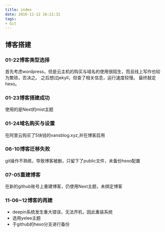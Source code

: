 ```yaml
---
title: index
date: 2016-11-12 16:21:31
tags:
- Git
---
```

## 博客搭建
### 01-22博客类型选择
首先考虑wordpress，但是云主机的购买与域名的使用很陌生，而且线上写作也较为繁琐，否决之。
之后想过jekyll，但查了相关信息，运行速度较慢。
最终敲定hexo。
### 01-23博客搭建成功
使用的是Next的mist主题
### 01-24域名购买与设置
在阿里云购买了5块钱的vansblog.xyz,并在博客启用
### 06-10博客迁移失败
git操作不熟练，导致博客被删，只留下了public文件，未备份hexo配置
### 07-05重建博客
在新的github账号上重建博客，仍使用Next主题，未绑定博客
### 11-06~12博客的再建
- deepin系统发生重大错误，无法开机，因此重装系统
- 选用yelee主题
- 于github的hexo分支进行备份

